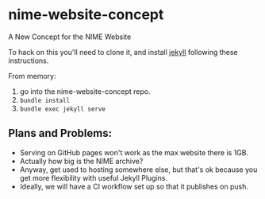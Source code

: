 # nime-website-concept

A New Concept for the NIME Website

To hack on this you'll need to clone it, and install [jekyll](https://jekyllrb.com) following these instructions.

From memory:

1. go into the nime-website-concept repo.
2. `bundle install`
3. `bundle exec jekyll serve`

## Plans and Problems:

- Serving on GitHub pages won't work as the max website there is 1GB.
- Actually how big is the NIME archive?
- Anyway, get used to hosting somewhere else, but that's ok because you get more flexibility with useful Jekyll Plugins.
- Ideally, we will have a CI workflow set up so that it publishes on push.
